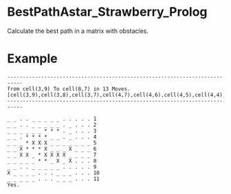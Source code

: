 
# BestPathAstar_Strawberry_Prolog
Calculate the best path in a matrix with obstacles.

# Example

    ---------------------------------------------------------------------------
	from cell(3,9) To cell(8,7) in 13 Moves. 
	[cell(3,9),cell(3,8),cell(3,7),cell(4,7),cell(4,6),cell(4,5),cell(4,4),cell(5,4),cell(6,4),cell(6,5),cell(6,6),cell(7,6),cell(8,6),cell(8,7)]
	---------------------------------------------------------------------------

	_ _ . . _ _ _ _ _ . . . . . 1
	_ _ . . _ _ _ _ _ . _ . . . 2
	_ _ _ _ _ _ * * * . _ . . . 3
	_ _ . * * * * _ _ . _ . . . 4
	_ _ _ * X X X _ _ _ _ _ _ _ 5
	_ _ X * * * X _ _ _ X _ _ _ 6
	_ _ X X _ * X X X X _ _ _ _ 7
	_ _ _ _ _ * * _ X _ X . . . 8
	_ _ . . _ _ _ _ _ . . . . . 9
	X _ _ _ _ . . . _ _ _ . . . 10
	_ _ _ _ _ . . . _ _ _ . . . 11
	Yes.

